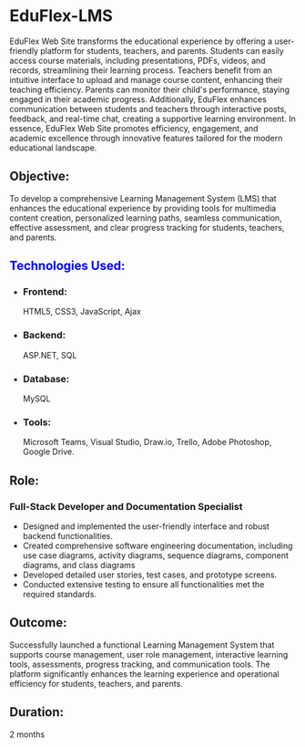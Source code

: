 <h1>EduFlex-LMS</h1>
EduFlex Web Site transforms the educational experience by offering a user-friendly platform for students, teachers, and parents. Students can easily access course materials, including presentations, PDFs, videos, and records, streamlining their learning process. Teachers benefit from an intuitive interface to upload and manage course content, enhancing their teaching efficiency.
Parents can monitor their child's performance, staying engaged in their academic progress. Additionally, EduFlex enhances communication between students and teachers through interactive posts, feedback, and real-time chat, creating a supportive learning environment.
In essence, EduFlex Web Site promotes efficiency, engagement, and academic excellence through innovative features tailored for the modern educational landscape.
<h2>Objective:</h2>To develop a comprehensive Learning Management System (LMS) that enhances the educational experience by providing tools for multimedia content creation, personalized learning paths, seamless communication, effective assessment, and clear progress tracking for students, teachers, and parents.

<h2 style="Color:blue;">Technologies Used:</h2>
<ul>
  <li><h3>Frontend:</h3> HTML5, CSS3, JavaScript, Ajax</li>
  <li><h3>Backend:</h3> ASP.NET, SQL</li>
  <li><h3>Database:</h3> MySQL</li>
  <li><h3>Tools:</h3> Microsoft Teams, Visual Studio, Draw.io, Trello, Adobe Photoshop, Google Drive.</li>
</ul>



<h2>Role:</h2> 
<h3>Full-Stack Developer and Documentation Specialist</h3>
<ul>
  <li>Designed and implemented the user-friendly interface and robust backend functionalities.</li>
  <li>Created comprehensive software engineering documentation, including use case diagrams, activity diagrams, sequence diagrams, component diagrams, and class diagrams</li>
  <li>Developed detailed user stories, test cases, and prototype screens.</li>
  <li>Conducted extensive testing to ensure all functionalities met the required standards.</li>
</ul>



<h2>Outcome:</h2> Successfully launched a functional Learning Management System that supports course management, user role management, interactive learning tools, assessments, progress tracking, and communication tools. The platform significantly enhances the learning experience and operational efficiency for students, teachers, and parents.

<h2>Duration:</h2> 2 months
